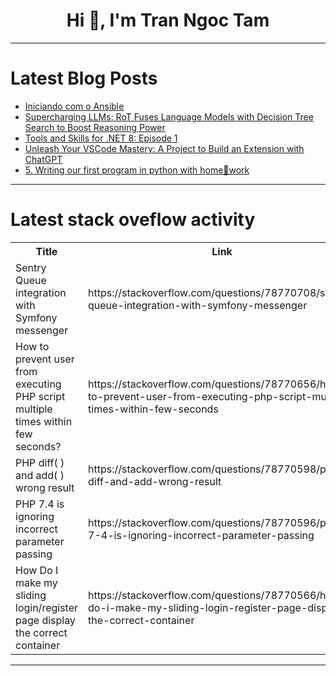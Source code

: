 <h1 align="center">Hi 👋, I'm Tran Ngoc Tam</h1>

---

# Latest Blog Posts 
<!-- BLOG-POST-LIST:START -->
- [Iniciando com o Ansible](https://dev.to/nataliagranato/iniciando-com-o-ansible-1dfg)
- [Supercharging LLMs: RoT Fuses Language Models with Decision Tree Search to Boost Reasoning Power](https://dev.to/mikeyoung44/supercharging-llms-rot-fuses-language-models-with-decision-tree-search-to-boost-reasoning-power-1ik9)
- [Tools and Skills for .NET 8: Episode 1](https://dev.to/priya_sharma/tools-and-skills-for-net-8-episode-1-11nn)
- [Unleash Your VSCode Mastery: A Project to Build an Extension with ChatGPT](https://dev.to/labex/unleash-your-vscode-mastery-a-project-to-build-an-extension-with-chatgpt-25k)
- [5. Writing our first program in python with home🧡work](https://dev.to/aryan015/5-writing-our-first-program-in-python-with-homework-4g6o)
<!-- BLOG-POST-LIST:END -->

---

# Latest stack oveflow activity
<table>
  <tr><th>Title</th><th>Link</th></tr>
  <!-- STACKOVERFLOW:START --><tr><td>Sentry Queue integration with Symfony messenger</td><td>https://stackoverflow.com/questions/78770708/sentry-queue-integration-with-symfony-messenger</td></tr><tr><td>How to prevent user from executing PHP script multiple times within few seconds?</td><td>https://stackoverflow.com/questions/78770656/how-to-prevent-user-from-executing-php-script-multiple-times-within-few-seconds</td></tr><tr><td>PHP diff&lpar; &rpar; and add&lpar; &rpar; wrong result</td><td>https://stackoverflow.com/questions/78770598/php-diff-and-add-wrong-result</td></tr><tr><td>PHP 7.4 is ignoring incorrect parameter passing</td><td>https://stackoverflow.com/questions/78770596/php-7-4-is-ignoring-incorrect-parameter-passing</td></tr><tr><td>How Do I make my sliding login/register page display the correct container</td><td>https://stackoverflow.com/questions/78770566/how-do-i-make-my-sliding-login-register-page-display-the-correct-container</td></tr><!-- STACKOVERFLOW:END -->
</table>

---


